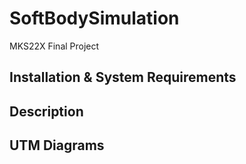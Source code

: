 # SoftBodySimulation
MKS22X Final Project

## Installation & System Requirements

## Description

## UTM Diagrams
